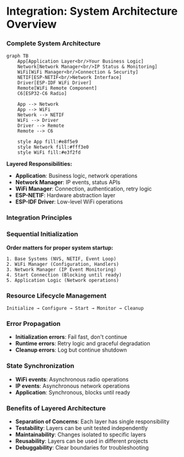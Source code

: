 # Integration: System Architecture Overview

<div class="grid grid-cols-2 gap-8">

<div>

### Complete System Architecture

```mermaid
graph TB
    App[Application Layer<br/>Your Business Logic]
    Network[Network Manager<br/>IP Status & Monitoring]
    WiFi[WiFi Manager<br/>Connection & Security]
    NETIF[ESP-NETIF<br/>Network Interface]
    Driver[ESP-IDF WiFi Driver]
    Remote[WiFi Remote Component]
    C6[ESP32-C6 Radio]
    
    App --> Network
    App --> WiFi
    Network --> NETIF
    WiFi --> Driver
    Driver --> Remote
    Remote --> C6
    
    style App fill:#e8f5e9
    style Network fill:#fff3e0  
    style WiFi fill:#e3f2fd
```

**Layered Responsibilities:**
- **Application**: Business logic, network operations
- **Network Manager**: IP events, status APIs
- **WiFi Manager**: Connection, authentication, retry logic
- **ESP-NETIF**: Hardware abstraction layer
- **ESP-IDF Driver**: Low-level WiFi operations

</div>

<div>

### Integration Principles

### Sequential Initialization
**Order matters for proper system startup:**
```
1. Base Systems (NVS, NETIF, Event Loop)
2. WiFi Manager (Configuration, Handlers)  
3. Network Manager (IP Event Monitoring)
4. Start Connection (Blocking until ready)
5. Application Logic (Network operations)
```

### Resource Lifecycle Management
```
Initialize → Configure → Start → Monitor → Cleanup
```

### Error Propagation
- **Initialization errors**: Fail fast, don't continue
- **Runtime errors**: Retry logic and graceful degradation
- **Cleanup errors**: Log but continue shutdown

### State Synchronization
- **WiFi events**: Asynchronous radio operations
- **IP events**: Asynchronous network operations
- **Application**: Synchronous, blocks until ready

</div>

</div>

### Benefits of Layered Architecture

- **Separation of Concerns**: Each layer has single responsibility
- **Testability**: Layers can be unit tested independently  
- **Maintainability**: Changes isolated to specific layers
- **Reusability**: Layers can be used in different projects
- **Debuggability**: Clear boundaries for troubleshooting
